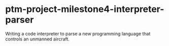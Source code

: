 # ptm-project-milestone4-interpreter-parser
Writing a code interpreter to parse a new programming language that controls an unmanned aircraft.
